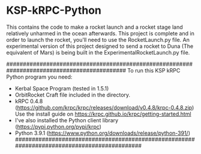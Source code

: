 # KSP-kRPC-Python
This contains the code to make a rocket launch and a rocket stage land relatively unharmed in the ocean afterwards. 
This project is complete and in order to launch the rocket, you'll need to use the RocketLaunch.py file.
An experimental version of this project designed to send a rocket to Duna (The equivalent of Mars) is being built in the ExperimentalRocketLaunch.py file.

############################################################################################
To run this KSP kRPC Python program you need:
- Kerbal Space Program (tested in 1.5.1)
- OrbitRocket Craft file included in the directory.
- kRPC 0.4.8 (https://github.com/krpc/krpc/releases/download/v0.4.8/krpc-0.4.8.zip)
  Use the install guide on https://krpc.github.io/krpc/getting-started.html
- I've also installed the Python client library (https://pypi.python.org/pypi/krpc)
- Python 3.9.1 (https://www.python.org/downloads/release/python-391/)
############################################################################################

